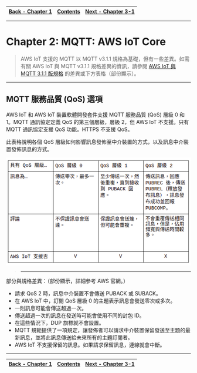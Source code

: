 |[Back - Chapter 1](https://github.com/xuan103/MQTT/blob/main/document/mqtt.md)|[Contents](https://github.com/xuan103/MQTT/blob/main/README.md)| [Next - Chapter 3-1](https://github.com/xuan103/MQTT/blob/main/document/create_rrules.md)
---| ---| ---|

---

# Chapter 2: MQTT: AWS IoT Core

>AWS IoT 支援的 MQTT 以 MQTT v3.1.1 規格為基礎，但有一些差異。如需有關 AWS IoT 與 MQTT v3.1.1 規格差異的資訊，請參閱 [AWS IoT 與 MQTT 3.1.1 版規格](https://docs.aws.amazon.com/zh_tw/iot/latest/developerguide/mqtt.html) 的差異或下方表格（部份顯示）。

---

## MQTT 服務品質 (QoS) 選項

AWS IoT 和 AWS IoT 裝置軟體開發套件支援 MQTT 服務品質 (QoS) 層級 0 和 1。MQTT 通訊協定定義 QoS 的第三個層級，層級 2，但 AWS IoT 不支援。只有 MQTT 通訊協定支援 QoS 功能。HTTPS 不支援 QoS。

此表格說明各個 QoS 層級如何影響訊息發佈至中介裝置的方式，以及訊息中介裝置發佈訊息的方式。

![a1_QoS](https://github.com/xuan103/MQTT/blob/main/document/png/a1_Q0S.png)

>---

部分與規格差異：（部份顯示，詳細參考 AWS 官網。）

- 請求 QoS 2 時，訊息中介裝置不會傳送 PUBACK 或 SUBACK。
- 在 AWS IoT 中，訂閱 QoS 層級 0 的主題表示訊息會發送零次或多次。
- 一則訊息可能會傳送超過一次。
- 傳送超過一次的訊息在發送時可能會使用不同的封包 ID。
- 在這些情況下，DUP 旗標就不會設置。
- MQTT 規範提供了一項規定，讓發佈者可以請求中介裝置保留發送至主題的最新訊息，並將此訊息傳送給未來所有的主題訂閱者。
- AWS IoT 不支援保留的訊息。如果請求保留訊息，連線就會中斷。

---
|[Back - Chapter 1](https://github.com/xuan103/MQTT/blob/main/document/mqtt.md)|[Contents](https://github.com/xuan103/MQTT/blob/main/README.md)| [Next - Chapter 3-1](https://github.com/xuan103/MQTT/blob/main/document/create_rrules.md)
---| ---| ---|

